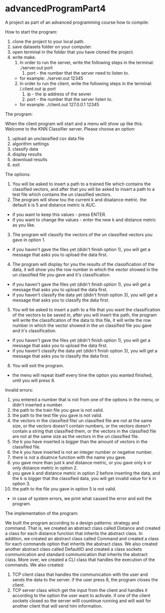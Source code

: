 # advancedProgramPart4
A project as part of an advanced programming course how to compile:

How to start the program:

1. clone the project to your local path.
2. save datasets folder on your computer.
3. open terminal in the folder that you have cloned the project.
4. write make.
   1. In order to run the server, write the following steps in the terminal: ./server.out port
      1. port - the number that the server need to listen to.
   * for example: ./server.out 12345
   2. In order to run the client, write the following steps in the terminal: /.client.out ip port
      1. ip - the ip address of the sevrer
      2. port -  the number that the server listen to.
   * for example: ./client.out 127.0.0.1 12345
      
The program:

When the client program will start and a menu will show up like this:
   Welcome to the KNN Classifier server. Please choose an option:
   1. upload an unclassified csv data file
   2. algorithm settings
   3. classify data
   4. display results
   5. download results
   8. exit
   
The options:
1. You will be asked to insert a path to a trained file which contains the classified vectors, and after that you will be asked to insert a path to a    test file which contains the un classified vectors.
2. The program will show tou the current k and disatance metric. the default k is 5 and distance metric is AUC.
* if you want to keep this values - press ENTER.
* if you want to change the values - enter the new k and distance metric as you like.
3. The program will classify the vectors of the un classified vectors you gave in option 1.
* if you haven't gave the files yet (didn't finish option 1), you will get a message that asks you to upload the data first.
4. The program will display for you the results of the classification of the data, it will show you the row number in which the vector showed in the un classified file you gave and it's classification.
* if you haven't gave the files yet (didn't finish option 1), you will get a message that asks you to upload the data first.
* if you haven't classify the data yet (didn't finish option 3), you will get a message that asks you to classify the data first.
5. You will be asked to insert a path to a file that you want the classification of the vectors to be saved in, after you will insert the path, the program will write the classification of the data to this file, it will write the row number in which the vector showed in the un classified file you gave and it's classification.
* if you haven't gave the files yet (didn't finish option 1), you will get a message that asks you to upload the data first.
* if you haven't classify the data yet (didn't finish option 3), you will get a message that asks you to classify the data first.
8. You will exit the program.
* the menu will repeat itself every time the option you wanted finished, until you will press 8.

Invalid errors:

1. you entered a number that is not from one of the options in the menu, or didn't inserted a number.
2. the path to the train file you gave is not valid.
3. the path to the test file you gave is not valid.
4. the vectors in the classified file/ un classified file are not at the same size, or the vectors doesn't contain numbers, or the vectors doesn't contain a string that classified them, or the vectors in the classified file are not at the same size as the vectors in the un classified file.
5. the k you have inserted is bigger than the amount of vectors in the classified file.
6. the k you have inserted is not an integer number or negative number.
7. there is not a disatnce function with the name you gave.
8. you gave more than just k and distance metric, or you gave only k or only distance metric in option 2.
9. you gave k and distance metric in option 2 before inserting the data, and the k is bigger that the classified data, you will get invalid value for k in option 3.
10. the path to the file you gave in option 5 is not valid.
* in case of system errors, we print what caused the error and exit the program.

The implementation of the program:

We built the program according to a design patterns: strategy and command. That is, we created an abstract class called Distance and created a class for each distance function that inherits the abstract class. In addition, we created an abstract class called Command and created a class for each commands option that inherits the abstract class. We also created another abstract class called DefaultIO and created a class sockets communication and standard communication that inherits the abstract class. More over, we created a CLI class that handles the execution of the commands.
We also created:
1. TCP client class that handles the communication with the user and sends the data to the server.
   if the user press 8, the program closes the client.
2. TCP server class which get the input from the client and handles it according to the option the user want to activate.
   if one of the client sockets closed so the server willl countinue running and will wait for another client that will send him information.
